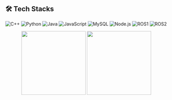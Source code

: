 

## 🛠 Tech Stacks
![C++](https://img.shields.io/badge/C++-00599C?style=for-the-badge&logo=cplusplus&logoColor=white)
![Python](https://img.shields.io/badge/Python-3776AB?style=for-the-badge&logo=python&logoColor=white)
![Java](https://img.shields.io/badge/Java-007396?style=for-the-badge&logo=oracle&logoColor=white)
![JavaScript](https://img.shields.io/badge/JavaScript-FF69B4?style=for-the-badge&logo=javascript&logoColor=white)
![MySQL](https://img.shields.io/badge/MySQL-4479A1?style=for-the-badge&logo=mysql&logoColor=white)
![Node.js](https://img.shields.io/badge/Node.js-339933?style=for-the-badge&logo=nodedotjs&logoColor=white)
![ROS1](https://img.shields.io/badge/ROS1-22314E?style=for-the-badge&logo=ros&logoColor=white)
![ROS2](https://img.shields.io/badge/ROS2-22314E?style=for-the-badge&logo=ros&logoColor=white)


<div align="center">
  
  <img src="https://github-readme-stats.vercel.app/api?username=supernode25&show_icons=true&theme=github_dark" height="200"/>
  <img src="https://github-readme-stats.vercel.app/api/top-langs/?username=supernode25&layout=compact&theme=github_dark" height="200"/>

</div>


